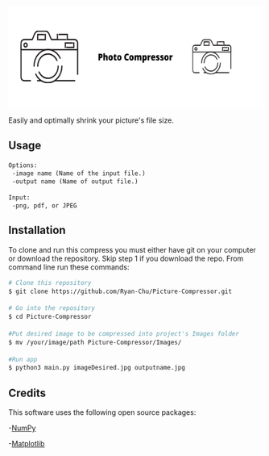 <p align="center">
  <img width="600" height="200" src="Images/Photo%20Compressor.png">
</p>
Easily and optimally shrink your picture's file size.

## Usage
 
 ```
Options:
  -image name (Name of the input file.)
  -output name (Name of output file.)

Input:
  -png, pdf, or JPEG
```

## Installation
To clone and run this compress you must either have git on your computer or download the repository. Skip step 1 if you download the repo. From command line run these commands:

```bash
# Clone this repository
$ git clone https://github.com/Ryan-Chu/Picture-Compressor.git

# Go into the repository
$ cd Picture-Compressor

#Put desired image to be compressed into project's Images folder
$ mv /your/image/path Picture-Compressor/Images/

#Run app
$ python3 main.py imageDesired.jpg outputname.jpg
```
## Credits

This software uses the following open source packages:

  -[NumPy](https://numpy.org/install/)
  
  -[Matplotlib](https://matplotlib.org/stable/users/installing/index.html)
